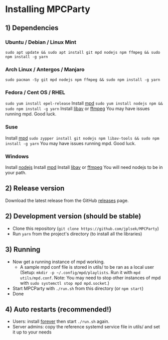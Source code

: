 Installing MPCParty
===================

## 1) Dependencies

### Ubuntu / Debian / Linux Mint
`sudo apt update && sudo apt install git mpd nodejs npm ffmpeg && sudo npm install -g yarn`

### Arch Linux / Antergos / Manjaro
`sudo pacman -Sy git mpd nodejs npm ffmpeg && sudo npm install -g yarn`

### Fedora / Cent OS / RHEL
`sudo yum install epel-release`
Install [mpd](http://mpd.wikia.com/wiki/Install)
`sudo yum install nodejs npm && sudo npm install -g yarn`
Install [libav](https://libav.org/download/) or [ffmpeg](http://ffmpeg.org/download.html)
You may have issues running mpd. Good luck.

### Suse
Install [mpd](http://mpd.wikia.com/wiki/Install)
`sudo zypper install git nodejs npm libav-tools && sudo npm install -g yarn`
You may have issues running mpd. Good luck.

### Windows
Install [nodejs](https://nodejs.org/download/)
Install [mpd](http://www.musicpd.org/download.html)
Install [libav](https://libav.org/download/) or [ffmpeg](http://ffmpeg.org/download.html)
You will need nodejs to be in your path.

## 2) Release version
Download the latest release from the GitHub [releases](https://github.com/jplsek/MPCParty/releases) page.

## 2) Development version (should be stable)
* Clone this repository (`git clone https://github.com/jplsek/MPCParty`)
* Run `yarn` from the project's directory (to install all the libraries)

## 3) Running
* Now get a running instance of mpd working.
    * A sample mpd conf file is stored in utils/ to be ran as a local user (Setup: `mkdir -p ~/.config/mpd/playlists`. Run it with `mpd utils/mpd.conf`. Note: You may need to stop other instances of mpd with `sudo systemctl stop mpd mpd.socket`.)
* Start MPCParty with `./run.sh` from this directory (or `npm start`)
* Done

## 4) Auto restarts (recommended!)
* Users: install [forever](https://github.com/foreverjs/forever#installation) then start `./run.sh` again.
* Server admins: copy the reference systemd service file in utils/ and set it up to your needs
